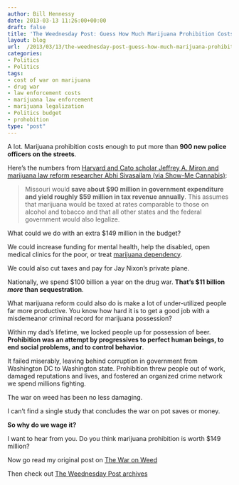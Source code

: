 ```yaml
---
author: Bill Hennessy
date: 2013-03-13 11:26:00+00:00
draft: false
title: 'The Weednesday Post: Guess How Much Marijuana Prohibition Costs Missouri'
layout: blog
url:  /2013/03/13/the-weednesday-post-guess-how-much-marijuana-prohibition-cost-missouri/
categories:
- Politics
- Politics
tags:
- cost of war on marijuana
- drug war
- law enforcement costs
- marijuana law enforcement
- marijuana legalization
- Politics budget
- prohobition
type: "post"
---
```


A lot. Marijuana prohibition costs enough to put more than **900 new police officers on the streets**.

Here’s the numbers from [Harvard and Cato scholar Jeffrey A. Miron and marijuana law reform researcher Abhi Sivasailam (via Show-Me Cannabis)](https://show-mecannabis.com/budgetary-implications-legalizing-marijuana-missouri/):



> Missouri would **save about $90 million in government expenditure and yield roughly $59 million in tax revenue annually**. This assumes that marijuana would be taxed at rates comparable to those on alcohol and tobacco and that all other states and the federal government would also legalize.



What could we do with an extra $149 million in the budget?

We could increase funding for mental health, help the disabled, open medical clinics for the poor, or treat [marijuana dependency](https://www.dependency.net/learn/marijuana/).

We could also cut taxes and pay for Jay Nixon’s private plane.

Nationally, we spend $100 billion a year on the drug war. **That’s $11 billion _more_ than sequestration**.

What marijuana reform could also do is make a lot of under-utilized people far more productive. You know how hard it is to get a good job with a misdemeanor criminal record for marijuana possession?

Within my dad’s lifetime, we locked people up for possession of beer. **Prohibition was an attempt by progressives to perfect human beings, to end social problems, and to control behavior**.

It failed miserably, leaving behind corruption in government from Washington DC to Washington state. Prohibition threw people out of work, damaged reputations and lives, and fostered an organized crime network we spend millions fighting.

The war on weed has been no less damaging.

I can’t find a single study that concludes the war on pot saves or money.

**So why do we wage it?**

I want to hear from you. Do you think marijuana prohibition is worth $149 million?

Now go read my original post on [The War on Weed](https://hennessysview.com/2013/01/01/its-time-to-end-war-on-weed/)

Then check out [The Weednesday Post archives](https://hennessysview.com/category/the-weednesday-post/)
